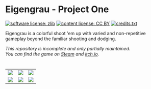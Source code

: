 # Eigengrau - Project One

[![software license: zlib](material/readme/badge_license_software.svg)](LICENSE.txt)
[![content license: CC BY](material/readme/badge_license_content.svg)](https://creativecommons.org/licenses/by/4.0/)
[![credits.txt](material/readme/badge_credits.svg)](executable/data/credits.txt)

Eigengrau is a colorful shoot 'em up with varied and non-repetitive gameplay beyond the familiar shooting and dodging.

*This repository is incomplete and only partially maintained.*  
*You can find the game on [Steam](https://store.steampowered.com/app/1624320/Eigengrau/) and [itch.io](https://mausgames.itch.io/eigengrau).*

#

<table>
    <tr>
        <td><a href="material/screenshots/p1_screen_007.jpg?raw=true"><img src="material/screenshots/p1_screen_007t.jpg"></a></td>
        <td><a href="material/screenshots/p1_screen_008.jpg?raw=true"><img src="material/screenshots/p1_screen_008t.jpg"></a></td>
        <td><a href="material/screenshots/p1_screen_009.jpg?raw=true"><img src="material/screenshots/p1_screen_009t.jpg"></a></td>
    </tr>
    <tr>
        <td><a href="material/screenshots/p1_screen_013.jpg?raw=true"><img src="material/screenshots/p1_screen_013t.jpg"></a></td>
        <td><a href="material/screenshots/p1_screen_010.jpg?raw=true"><img src="material/screenshots/p1_screen_010t.jpg"></a></td>
        <td><a href="material/screenshots/p1_screen_014.jpg?raw=true"><img src="material/screenshots/p1_screen_014t.jpg"></a></td>
    </tr>
</table>